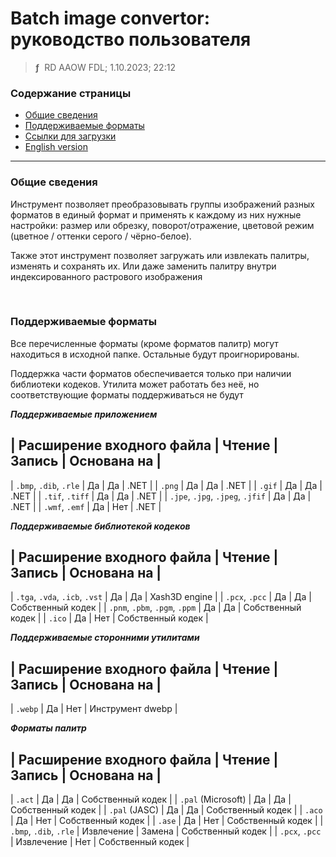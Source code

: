# Batch image convertor: руководство пользователя
> **ƒ** &nbsp;RD AAOW FDL; 1.10.2023; 22:12



### Содержание страницы

- [Общие сведения](#section-1)
- [Поддерживаемые форматы](#section-2)
- [Ссылки для загрузки](https://adslbarxatov.github.io/DPArray/ru#batch-image-convertor)
- [English version](https://adslbarxatov.github.io/BatchImageConvertor)

---

### Общие сведения

Инструмент позволяет преобразовывать группы изображений разных форматов в единый формат
и применять к каждому из них нужные настройки: размер или обрезку, поворот/отражение,
цветовой режим (цветное / оттенки серого / чёрно-белое).

Также этот инструмент позволяет загружать или извлекать палитры, изменять и сохранять их.
Или даже заменить палитру внутри индексированного растрового изображения

&nbsp;



### Поддерживаемые форматы

Все перечисленные форматы (кроме форматов палитр) могут находиться в исходной папке. Остальные будут проигнорированы.

Поддержка части форматов обеспечивается только при наличии библиотеки кодеков. Утилита может работать без неё, но соответствующие форматы поддерживаться не будут



***Поддерживаемые приложением***

| Расширение входного файла | Чтение | Запись | Основана на |
---
| `.bmp`, `.dib`, `.rle` | Да | Да | .NET |
| `.png` | Да | Да | .NET |
| `.gif` | Да | Да | .NET |
| `.tif`, `.tiff` | Да | Да | .NET |
| `.jpe`, `.jpg`, `.jpeg`, `.jfif` | Да | Да | .NET |
| `.wmf`, `.emf` | Да | Нет | .NET |

***Поддерживаемые библиотекой кодеков***

| Расширение входного файла | Чтение | Запись | Основана на |
---
| `.tga`, `.vda`, `.icb`, `.vst` | Да | Да | Xash3D engine |
| `.pcx`, `.pcc` | Да | Да | Собственный кодек |
| `.pnm`, `.pbm`, `.pgm`, `.ppm` | Да | Да | Собственный кодек |
| `.ico` | Да | Нет | Собственный кодек |

***Поддерживаемые сторонними утилитами***

| Расширение входного файла | Чтение | Запись | Основана на |
---
| `.webp` | Да | Нет | Инструмент dwebp |

***Форматы палитр***

| Расширение входного файла | Чтение | Запись | Основана на |
---
| `.act` | Да | Да | Собственный кодек |
| `.pal` (Microsoft) | Да | Да | Собственный кодек |
| `.pal` (JASC) | Да | Да | Собственный кодек |
| `.aco` | Да | Нет | Собственный кодек |
| `.ase` | Да | Нет | Собственный кодек |
| `.bmp`, `.dib`, `.rle` | Извлечение | Замена | Собственный кодек |
| `.pcx`, `.pcc` | Извлечение | Нет | Собственный кодек |
